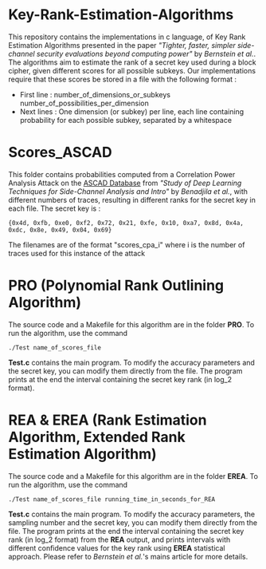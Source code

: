 # Key-Rank-Estimation-Algorithms
This repository contains the implementations in c language, of Key Rank Estimation Algorithms presented in the paper *"Tighter, faster, simpler side-channel security evaluations beyond computing power"* by *Bernstein et al.*. 
The algorithms aim to estimate the rank of a secret key used during a block cipher, given different scores for all possible subkeys. Our implementations require that these scores be stored in a file with the following format :
- First line : number_of_dimensions_or_subkeys number_of_possibilities_per_dimension
- Next lines : One dimension (or subkey) per line, each line containing probability for each possible subkey, separated by a whitespace 

# Scores_ASCAD
This folder contains probabilities computed from a Correlation Power Analysis Attack on the [ASCAD Database](https://github.com/ANSSI-FR/ASCAD) from *"Study of Deep Learning Techniques for Side-Channel Analysis and Intro"* by *Benadjila et al.*, with different numbers of traces, resulting in different ranks for the secret key in each file. The secret key is :
``` 
{0x4d, 0xfb, 0xe0, 0xf2, 0x72, 0x21, 0xfe, 0x10, 0xa7, 0x8d, 0x4a, 0xdc, 0x8e, 0x49, 0x04, 0x69}
```
The filenames are of the format "scores_cpa_i" where i is the number of traces used for this instance of the attack

# PRO (Polynomial Rank Outlining Algorithm)
The source code and a Makefile for this algorithm are in the folder **PRO**. To run the algorithm, use the command 
```
./Test name_of_scores_file
```
**Test.c** contains the main program. To modify the accuracy parameters and the secret key, you can modify them directly from the file. The program prints at the end the interval containing the secret key rank (in log_2 format).

# REA & EREA (Rank Estimation Algorithm, Extended Rank Estimation Algorithm)
The source code and a Makefile for this algorithm are in the folder **EREA**. To run the algorithm, use the command 
```
./Test name_of_scores_file running_time_in_seconds_for_REA
```
**Test.c** contains the main program. To modify the accuracy parameters, the sampling number and the secret key, you can modify them directly from the file. The program prints at the end the interval containing the secret key rank (in log_2 format) from the **REA** output, and prints intervals with different confidence values for the key rank using **EREA** statistical approach. Please refer to  *Bernstein et al.*'s mains article for more details.
